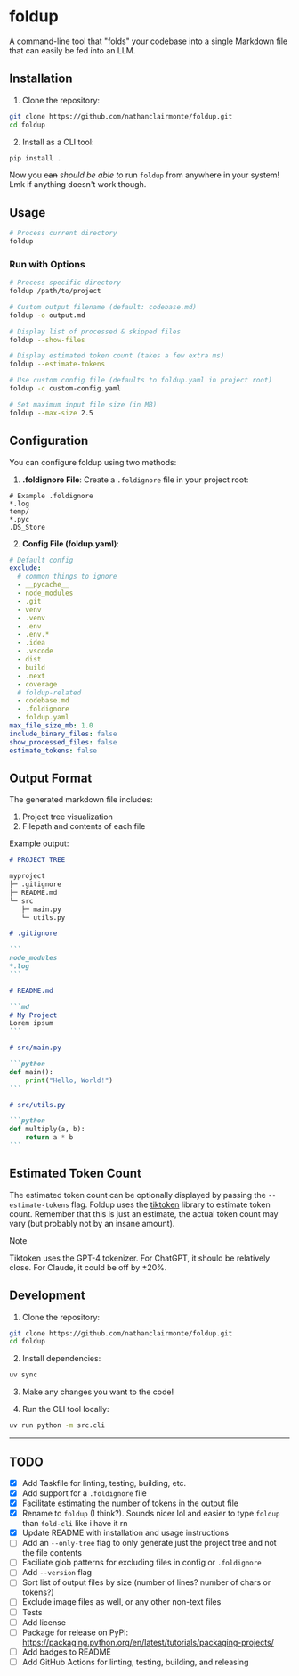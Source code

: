 # foldup

A command-line tool that "folds" your codebase into a single Markdown file that can easily be fed into an LLM.

## Installation

1. Clone the repository:
```bash
git clone https://github.com/nathanclairmonte/foldup.git
cd foldup
```

2. Install as a CLI tool:
```bash
pip install .
```

Now you ~~can~~ _should be able to_ run `foldup` from anywhere in your system! Lmk if anything doesn't work though.

## Usage

```bash
# Process current directory
foldup
```

### Run with Options

```bash
# Process specific directory
foldup /path/to/project

# Custom output filename (default: codebase.md)
foldup -o output.md

# Display list of processed & skipped files
foldup --show-files

# Display estimated token count (takes a few extra ms)
foldup --estimate-tokens

# Use custom config file (defaults to foldup.yaml in project root)
foldup -c custom-config.yaml

# Set maximum input file size (in MB)
foldup --max-size 2.5
```

## Configuration

You can configure foldup using two methods:

1. **.foldignore File**:
Create a `.foldignore` file in your project root:
```
# Example .foldignore
*.log
temp/
*.pyc
.DS_Store
```

2. **Config File (foldup.yaml)**:
```yaml
# Default config
exclude:
  # common things to ignore
  - __pycache__
  - node_modules
  - .git
  - venv
  - .venv
  - .env
  - .env.*
  - .idea
  - .vscode
  - dist
  - build
  - .next
  - coverage
  # foldup-related
  - codebase.md
  - .foldignore
  - foldup.yaml
max_file_size_mb: 1.0
include_binary_files: false
show_processed_files: false
estimate_tokens: false
```

## Output Format

The generated markdown file includes:
1. Project tree visualization
2. Filepath and contents of each file

Example output:
````markdown
# PROJECT TREE

myproject
├─ .gitignore
├─ README.md
└─ src
   ├─ main.py
   └─ utils.py

# .gitignore

```
node_modules
*.log
```

# README.md

```md
# My Project
Lorem ipsum
```

# src/main.py

```python
def main():
    print("Hello, World!")
```

# src/utils.py

```python
def multiply(a, b):
    return a * b
```
````

## Estimated Token Count

The estimated token count can be optionally displayed by passing the `--estimate-tokens` flag. Foldup uses the [tiktoken](https://github.com/openai/tiktoken) library to estimate token count. Remember that this is just an estimate, the actual token count may vary (but probably not by an insane amount).


> [!NOTE] 
> Tiktoken uses the GPT-4 tokenizer. For ChatGPT, it should be relatively close. For Claude, it could be off by ±20%.


## Development

1. Clone the repository:
```bash
git clone https://github.com/nathanclairmonte/foldup.git
cd foldup
```

2. Install dependencies:
```bash
uv sync
```

3. Make any changes you want to the code!

4. Run the CLI tool locally:
```bash
uv run python -m src.cli
```

---

## TODO

- [x] Add Taskfile for linting, testing, building, etc.
- [x] Add support for a `.foldignore` file
- [x] Facilitate estimating the number of tokens in the output file
- [x] Rename to `foldup` (I think?). Sounds nicer lol and easier to type `foldup` than `fold-cli` like i have it rn
- [x] Update README with installation and usage instructions
- [ ] Add an `--only-tree` flag to only generate just the project tree and not the file contents
- [ ] Faciliate glob patterns for excluding files in config or `.foldignore`
- [ ] Add `--version` flag
- [ ] Sort list of output files by size (number of lines? number of chars or tokens?)
- [ ] Exclude image files as well, or any other non-text files
- [ ] Tests
- [ ] Add license
- [ ] Package for release on PyPI: https://packaging.python.org/en/latest/tutorials/packaging-projects/
- [ ] Add badges to README
- [ ] Add GitHub Actions for linting, testing, building, and releasing
